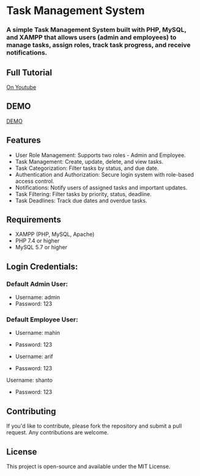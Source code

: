 # Task Management System
### A simple Task Management System built with PHP, MySQL, and XAMPP that allows users (admin and employees) to manage tasks, assign roles, track task progress, and receive notifications.


## Full Tutorial

[On Youtube](https://www.youtube.com/playlist?list=PL2WFgdVk-usHC-HHC0SkpsmHquwHB0Aiy)

## DEMO

[DEMO](https://youtu.be/Ff3ug0eqrWI)

## Features

+ User Role Management: Supports two roles - Admin and Employee.
+ Task Management: Create, update, delete, and view tasks.
+ Task Categorization: Filter tasks by status, and due date.
+ Authentication and Authorization: Secure login system with role-based access control.
+ Notifications: Notify users of assigned tasks and important updates.
+ Task Filtering: Filter tasks by priority, status, deadline.
+ Task Deadlines: Track due dates and overdue tasks.

## Requirements

+ XAMPP (PHP, MySQL, Apache)
+ PHP 7.4 or higher
+ MySQL 5.7 or higher

## Login Credentials:

### Default Admin User:

+ Username: admin
+ Password: 123

### Default Employee User:

+ Username: mahin 
+ Password: 123

+ Username: arif 
+ Password: 123

 Username: shanto 
+ Password: 123

## Contributing

If you'd like to contribute, please fork the repository and submit a pull request. Any contributions are welcome.

## License

This project is open-source and available under the MIT License.
